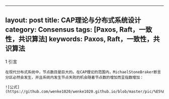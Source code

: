 
---                                                                                                                                      
layout: post
title: CAP理论与分布式系统设计
category: Consensus
tags: [Paxos, Raft，一致性，共识算法]
keywords: Paxos, Raft，一致性，共识算法
---

1  引言

	在现代分布式系统中，节点数目是巨大的。在CAP理论的范围内，MichaelStoneBraker断言分区必然会发生，并且系统内发生节点失败的机会随着节点数的增加而呈指数增加：

    ![公式](https://github.com/wenke1020/wenke1020.github.io/blob/master/pic/%E5%85%AC%E5%BC%8F.webp)



